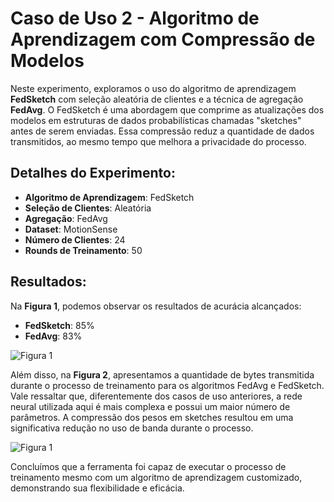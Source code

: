 # Caso de Uso 2 - Algoritmo de Aprendizagem com Compressão de Modelos

Neste experimento, exploramos o uso do algoritmo de aprendizagem **FedSketch** com seleção aleatória de clientes e a técnica de agregação **FedAvg**. O FedSketch é uma abordagem que comprime as atualizações dos modelos em estruturas de dados probabilísticas chamadas "sketches" antes de serem enviadas. Essa compressão reduz a quantidade de dados transmitidos, ao mesmo tempo que melhora a privacidade do processo.

## Detalhes do Experimento:

- **Algoritmo de Aprendizagem**: FedSketch
- **Seleção de Clientes**: Aleatória
- **Agregação**: FedAvg
- **Dataset**: MotionSense
- **Número de Clientes**: 24
- **Rounds de Treinamento**: 50

## Resultados:

Na **Figura 1**, podemos observar os resultados de acurácia alcançados:

- **FedSketch**: 85%
- **FedAvg**: 83%

![Figura 1](https://github.com/lprm-ufes/MininetFed/blob/main/casos_de_uso/figuras/caso3fig1.png)

Além disso, na **Figura 2**, apresentamos a quantidade de bytes transmitida durante o processo de treinamento para os algoritmos FedAvg e FedSketch. Vale ressaltar que, diferentemente dos casos de uso anteriores, a rede neural utilizada aqui é mais complexa e possui um maior número de parâmetros. A compressão dos pesos em sketches resultou em uma significativa redução no uso de banda durante o processo.

![Figura 1](https://github.com/lprm-ufes/MininetFed/blob/main/casos_de_uso/figuras/caso3fig2.png)

Concluímos que a ferramenta foi capaz de executar o processo de treinamento mesmo com um algoritmo de aprendizagem customizado, demonstrando sua flexibilidade e eficácia.
